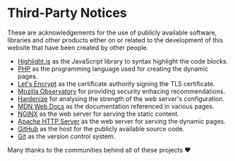 # Third-Party Notices

These are acknowledgements for the use of publicly available software, libraries and other products either on or related to the development of this website that have been created by other people.

* [Highlight.js](https://highlightjs.org/) as the JavaScript library to syntax highlight the code blocks.
* [PHP](https://www.php.net/) as the programming language used for creating the dynamic pages.
* [Let's Encrypt](https://letsencrypt.org/) as the certificate authority signing the TLS certificate.
* [Mozilla Observatory](https://observatory.mozilla.org/) for providing security enhacing recommendations.
* [Hardenize](https://www.hardenize.com/) for analysing the strength of the web server's configuration.
* [MDN Web Docs](https://developer.mozilla.org/en-US/) as the documentation referenced in various pages.
* [NGINX](https://nginx.org/) as the web server for serving the static content.
* [Apache HTTP Server](https://httpd.apache.org/) as the web server for serving the dynamic pages.
* [GitHub](https://github.com/) as the host for the publicly available source code.
* [Git](https://git-scm.com/) as the version control system.

Many thanks to the communities behind all of these projects ❤
